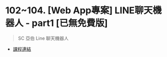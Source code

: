 # 102~104. [Web App專案] LINE聊天機器人 - part1 [已無免費版]
> SC 亞伯 Line 聊天機器人

- [課程連結](https://www.udemy.com/course/python-learn/learn/lecture/10173990#content)